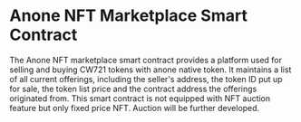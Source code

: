 # Anone NFT Marketplace Smart Contract
The Anone NFT marketplace smart contract provides a platform used for selling and buying CW721 tokens with anone native token. It maintains a list of all current offerings, including the seller's address, the token ID put up for sale, the token list price and the contract address the offerings originated from. This smart contract is not equipped with NFT auction feature but only fixed price NFT. Auction will be further developed.



